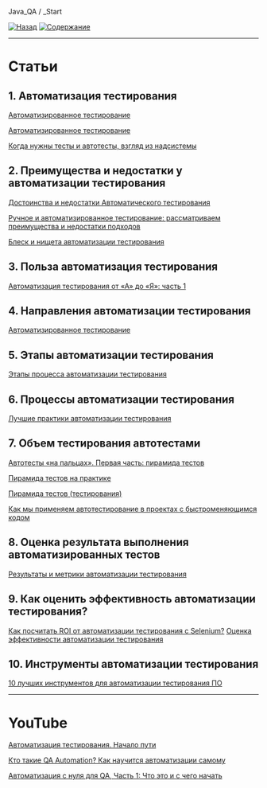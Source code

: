 Java_QA / _Start

[![Назад](https://img.shields.io/badge/-%D0%9D%D0%B0%D0%B7%D0%B0%D0%B4-brightgreen)](2.%20Задание.md)
[![Содержание](https://img.shields.io/badge/-%D0%A1%D0%BE%D0%B4%D0%B5%D1%80%D0%B6%D0%B0%D0%BD%D0%B8%D0%B5-purple)](README.md)

***

# Статьи

## 1. Автоматизация тестирования

[Автоматизированное тестирование](https://ru.wikipedia.org/wiki/%D0%90%D0%B2%D1%82%D0%BE%D0%BC%D0%B0%D1%82%D0%B8%D0%B7%D0%B8%D1%80%D0%BE%D0%B2%D0%B0%D0%BD%D0%BD%D0%BE%D0%B5_%D1%82%D0%B5%D1%81%D1%82%D0%B8%D1%80%D0%BE%D0%B2%D0%B0%D0%BD%D0%B8%D0%B5)

[Автоматизированное тестирование](https://gist.github.com/codedokode/a455bde7d0748c0a351a)

[Когда нужны тесты и автотесты, взгляд из надсистемы](https://habr.com/ru/post/470375/)

## 2. Преимущества и недостатки у автоматизации тестирования

[Достоинства и недостатки Автоматического тестирования](https://software-testing.org/automation-testing/dostoinstva-i-nedostatki-avtomaticheskogo-testirovaniya.html)

[Ручное и автоматизированное тестирование: рассматриваем преимущества и недостатки подходов](https://tproger.ru/translations/manual-automation-testing/)

[Блеск и нищета автоматизации тестирования](https://habr.com/ru/company/wrike/blog/321290/)

## 3. Польза автоматизация тестирования

[Автоматизация тестирования от «А» до «Я»: часть 1](https://www.a1qa.ru/blog/avtomatizatsiya-testirovaniya-ot-a-do-ya-chast-1/)

## 4. Направления автоматизации тестирования

[Автоматизированное тестирование](https://daglab.ru/avtomatizirovannoe-testirovanie-avtomatizacija-testirovanija-prilozhenij/)

## 5. Этапы автоматизации тестирования

[Этапы процесса автоматизации тестирования](http://akkaparallel.blogspot.com/2013/04/blog-post_24.html)

## 6. Процессы автоматизации тестирования

[Лучшие практики автоматизации тестирования](http://getbug.ru/luchshie-praktiki-avtomatizatsii-testirovaniya/)

## 7. Объем тестирования автотестами

[Автотесты «на пальцах». Первая часть: пирамида тестов](https://bureau.ru/soviet/20191024/)

[Пирамида тестов на практике](https://habr.com/ru/post/358950/)

[Пирамида тестов (тестирования)](https://www.qastart.by/mainterms/64-piramida-testov-testirovaniya)

[Как мы применяем автотестирование в проектах с быстроменяющимся кодом](https://vc.ru/dev/190187-kak-my-primenyaem-avtotestirovanie-v-proektah-s-bystromenyayushchimsya-kodom)

## 8. Оценка результата выполнения автоматизированных тестов

[Результаты и метрики автоматизации тестирования](http://autoqa.org/automation-testing/rezultaty-metriki-avtomatizacii-testirovaniya.html)

## 9. Как оценить эффективность автоматизации тестирования?

[Как посчитать ROI от автоматизации тестирования с Selenium?](https://habr.com/ru/company/otus/blog/461257/)
[Оценка эффективности автоматизации тестирования](https://www.a1qa.ru/blog/otsenka-effektivnosti-avtomatizatsii-testirovaniya/)

## 10. Инструменты автоматизации тестирования

[10 лучших инструментов для автоматизации тестирования ПО](https://habr.com/ru/post/481294/)

***

# YouTube

[Автоматизация тестирования. Начало пути](https://www.youtube.com/watch?v=s3R7jR29eZg)

[Кто такие QA Automation? Как научится автоматизации самому](https://www.youtube.com/watch?v=TNImFcYqb40)

[Автоматизация с нуля для QA, Часть 1: Что это и с чего начать](https://www.youtube.com/watch?v=afoX4z9a9-A)